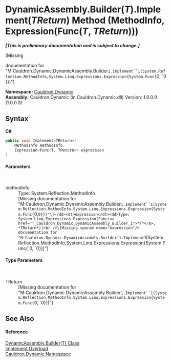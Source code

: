 # DynamicAssembly.Builder(*T*).Implement(*TReturn*) Method (MethodInfo, Expression(Func(*T*, *TReturn*)))
 _**\[This is preliminary documentation and is subject to change.\]**_

\[Missing <summary> documentation for "M:Cauldron.Dynamic.DynamicAssembly.Builder`1.Implement``1(System.Reflection.MethodInfo,System.Linq.Expressions.Expression{System.Func{`0,``0}})"\]

**Namespace:**&nbsp;<a href="N_Cauldron_Dynamic">Cauldron.Dynamic</a><br />**Assembly:**&nbsp;Cauldron.Dynamic (in Cauldron.Dynamic.dll) Version: 1.0.0.0 (1.0.0.0)

## Syntax

**C#**<br />
``` C#
public void Implement<TReturn>(
	MethodInfo methodInfo,
	Expression<Func<T, TReturn>> expression
)

```


#### Parameters
&nbsp;<dl><dt>methodInfo</dt><dd>Type: System.Reflection.MethodInfo<br />\[Missing <param name="methodInfo"/> documentation for "M:Cauldron.Dynamic.DynamicAssembly.Builder`1.Implement``1(System.Reflection.MethodInfo,System.Linq.Expressions.Expression{System.Func{`0,``0}})"\]</dd><dt>expression</dt><dd>Type: System.Linq.Expressions.Expression(Func(<a href="T_Cauldron_Dynamic_DynamicAssembly_Builder_1">*T*</a>, *TReturn*))<br />\[Missing <param name="expression"/> documentation for "M:Cauldron.Dynamic.DynamicAssembly.Builder`1.Implement``1(System.Reflection.MethodInfo,System.Linq.Expressions.Expression{System.Func{`0,``0}})"\]</dd></dl>

#### Type Parameters
&nbsp;<dl><dt>TReturn</dt><dd>\[Missing <typeparam name="TReturn"/> documentation for "M:Cauldron.Dynamic.DynamicAssembly.Builder`1.Implement``1(System.Reflection.MethodInfo,System.Linq.Expressions.Expression{System.Func{`0,``0}})"\]</dd></dl>

## See Also


#### Reference
<a href="T_Cauldron_Dynamic_DynamicAssembly_Builder_1">DynamicAssembly.Builder(T) Class</a><br /><a href="Overload_Cauldron_Dynamic_DynamicAssembly_Builder_1_Implement">Implement Overload</a><br /><a href="N_Cauldron_Dynamic">Cauldron.Dynamic Namespace</a><br />